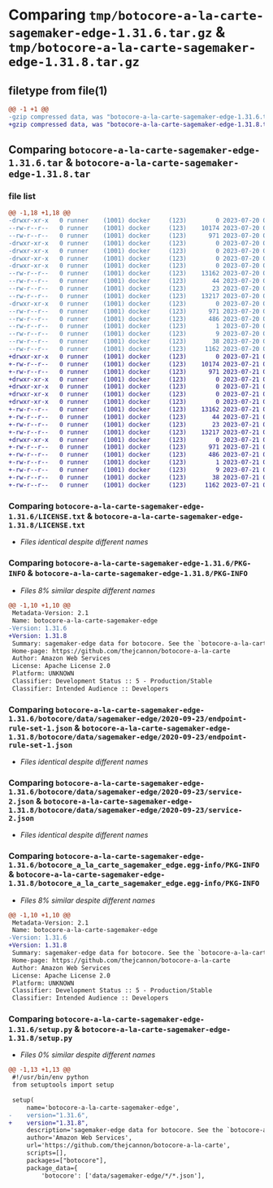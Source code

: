 # Comparing `tmp/botocore-a-la-carte-sagemaker-edge-1.31.6.tar.gz` & `tmp/botocore-a-la-carte-sagemaker-edge-1.31.8.tar.gz`

## filetype from file(1)

```diff
@@ -1 +1 @@
-gzip compressed data, was "botocore-a-la-carte-sagemaker-edge-1.31.6.tar", last modified: Thu Jul 20 01:20:44 2023, max compression
+gzip compressed data, was "botocore-a-la-carte-sagemaker-edge-1.31.8.tar", last modified: Fri Jul 21 01:21:54 2023, max compression
```

## Comparing `botocore-a-la-carte-sagemaker-edge-1.31.6.tar` & `botocore-a-la-carte-sagemaker-edge-1.31.8.tar`

### file list

```diff
@@ -1,18 +1,18 @@
-drwxr-xr-x   0 runner    (1001) docker     (123)        0 2023-07-20 01:20:44.762913 botocore-a-la-carte-sagemaker-edge-1.31.6/
--rw-r--r--   0 runner    (1001) docker     (123)    10174 2023-07-20 01:20:44.000000 botocore-a-la-carte-sagemaker-edge-1.31.6/LICENSE.txt
--rw-r--r--   0 runner    (1001) docker     (123)      971 2023-07-20 01:20:44.762913 botocore-a-la-carte-sagemaker-edge-1.31.6/PKG-INFO
-drwxr-xr-x   0 runner    (1001) docker     (123)        0 2023-07-20 01:20:44.762913 botocore-a-la-carte-sagemaker-edge-1.31.6/botocore/
-drwxr-xr-x   0 runner    (1001) docker     (123)        0 2023-07-20 01:20:44.762913 botocore-a-la-carte-sagemaker-edge-1.31.6/botocore/data/
-drwxr-xr-x   0 runner    (1001) docker     (123)        0 2023-07-20 01:20:44.762913 botocore-a-la-carte-sagemaker-edge-1.31.6/botocore/data/sagemaker-edge/
-drwxr-xr-x   0 runner    (1001) docker     (123)        0 2023-07-20 01:20:44.762913 botocore-a-la-carte-sagemaker-edge-1.31.6/botocore/data/sagemaker-edge/2020-09-23/
--rw-r--r--   0 runner    (1001) docker     (123)    13162 2023-07-20 01:19:55.000000 botocore-a-la-carte-sagemaker-edge-1.31.6/botocore/data/sagemaker-edge/2020-09-23/endpoint-rule-set-1.json
--rw-r--r--   0 runner    (1001) docker     (123)       44 2023-07-20 01:19:55.000000 botocore-a-la-carte-sagemaker-edge-1.31.6/botocore/data/sagemaker-edge/2020-09-23/examples-1.json
--rw-r--r--   0 runner    (1001) docker     (123)       23 2023-07-20 01:19:55.000000 botocore-a-la-carte-sagemaker-edge-1.31.6/botocore/data/sagemaker-edge/2020-09-23/paginators-1.json
--rw-r--r--   0 runner    (1001) docker     (123)    13217 2023-07-20 01:19:55.000000 botocore-a-la-carte-sagemaker-edge-1.31.6/botocore/data/sagemaker-edge/2020-09-23/service-2.json
-drwxr-xr-x   0 runner    (1001) docker     (123)        0 2023-07-20 01:20:44.762913 botocore-a-la-carte-sagemaker-edge-1.31.6/botocore_a_la_carte_sagemaker_edge.egg-info/
--rw-r--r--   0 runner    (1001) docker     (123)      971 2023-07-20 01:20:44.000000 botocore-a-la-carte-sagemaker-edge-1.31.6/botocore_a_la_carte_sagemaker_edge.egg-info/PKG-INFO
--rw-r--r--   0 runner    (1001) docker     (123)      486 2023-07-20 01:20:44.000000 botocore-a-la-carte-sagemaker-edge-1.31.6/botocore_a_la_carte_sagemaker_edge.egg-info/SOURCES.txt
--rw-r--r--   0 runner    (1001) docker     (123)        1 2023-07-20 01:20:44.000000 botocore-a-la-carte-sagemaker-edge-1.31.6/botocore_a_la_carte_sagemaker_edge.egg-info/dependency_links.txt
--rw-r--r--   0 runner    (1001) docker     (123)        9 2023-07-20 01:20:44.000000 botocore-a-la-carte-sagemaker-edge-1.31.6/botocore_a_la_carte_sagemaker_edge.egg-info/top_level.txt
--rw-r--r--   0 runner    (1001) docker     (123)       38 2023-07-20 01:20:44.762913 botocore-a-la-carte-sagemaker-edge-1.31.6/setup.cfg
--rw-r--r--   0 runner    (1001) docker     (123)     1162 2023-07-20 01:20:44.000000 botocore-a-la-carte-sagemaker-edge-1.31.6/setup.py
+drwxr-xr-x   0 runner    (1001) docker     (123)        0 2023-07-21 01:21:54.983543 botocore-a-la-carte-sagemaker-edge-1.31.8/
+-rw-r--r--   0 runner    (1001) docker     (123)    10174 2023-07-21 01:21:54.000000 botocore-a-la-carte-sagemaker-edge-1.31.8/LICENSE.txt
+-rw-r--r--   0 runner    (1001) docker     (123)      971 2023-07-21 01:21:54.983543 botocore-a-la-carte-sagemaker-edge-1.31.8/PKG-INFO
+drwxr-xr-x   0 runner    (1001) docker     (123)        0 2023-07-21 01:21:54.983543 botocore-a-la-carte-sagemaker-edge-1.31.8/botocore/
+drwxr-xr-x   0 runner    (1001) docker     (123)        0 2023-07-21 01:21:54.983543 botocore-a-la-carte-sagemaker-edge-1.31.8/botocore/data/
+drwxr-xr-x   0 runner    (1001) docker     (123)        0 2023-07-21 01:21:54.983543 botocore-a-la-carte-sagemaker-edge-1.31.8/botocore/data/sagemaker-edge/
+drwxr-xr-x   0 runner    (1001) docker     (123)        0 2023-07-21 01:21:54.983543 botocore-a-la-carte-sagemaker-edge-1.31.8/botocore/data/sagemaker-edge/2020-09-23/
+-rw-r--r--   0 runner    (1001) docker     (123)    13162 2023-07-21 01:21:06.000000 botocore-a-la-carte-sagemaker-edge-1.31.8/botocore/data/sagemaker-edge/2020-09-23/endpoint-rule-set-1.json
+-rw-r--r--   0 runner    (1001) docker     (123)       44 2023-07-21 01:21:06.000000 botocore-a-la-carte-sagemaker-edge-1.31.8/botocore/data/sagemaker-edge/2020-09-23/examples-1.json
+-rw-r--r--   0 runner    (1001) docker     (123)       23 2023-07-21 01:21:06.000000 botocore-a-la-carte-sagemaker-edge-1.31.8/botocore/data/sagemaker-edge/2020-09-23/paginators-1.json
+-rw-r--r--   0 runner    (1001) docker     (123)    13217 2023-07-21 01:21:06.000000 botocore-a-la-carte-sagemaker-edge-1.31.8/botocore/data/sagemaker-edge/2020-09-23/service-2.json
+drwxr-xr-x   0 runner    (1001) docker     (123)        0 2023-07-21 01:21:54.983543 botocore-a-la-carte-sagemaker-edge-1.31.8/botocore_a_la_carte_sagemaker_edge.egg-info/
+-rw-r--r--   0 runner    (1001) docker     (123)      971 2023-07-21 01:21:54.000000 botocore-a-la-carte-sagemaker-edge-1.31.8/botocore_a_la_carte_sagemaker_edge.egg-info/PKG-INFO
+-rw-r--r--   0 runner    (1001) docker     (123)      486 2023-07-21 01:21:54.000000 botocore-a-la-carte-sagemaker-edge-1.31.8/botocore_a_la_carte_sagemaker_edge.egg-info/SOURCES.txt
+-rw-r--r--   0 runner    (1001) docker     (123)        1 2023-07-21 01:21:54.000000 botocore-a-la-carte-sagemaker-edge-1.31.8/botocore_a_la_carte_sagemaker_edge.egg-info/dependency_links.txt
+-rw-r--r--   0 runner    (1001) docker     (123)        9 2023-07-21 01:21:54.000000 botocore-a-la-carte-sagemaker-edge-1.31.8/botocore_a_la_carte_sagemaker_edge.egg-info/top_level.txt
+-rw-r--r--   0 runner    (1001) docker     (123)       38 2023-07-21 01:21:54.983543 botocore-a-la-carte-sagemaker-edge-1.31.8/setup.cfg
+-rw-r--r--   0 runner    (1001) docker     (123)     1162 2023-07-21 01:21:54.000000 botocore-a-la-carte-sagemaker-edge-1.31.8/setup.py
```

### Comparing `botocore-a-la-carte-sagemaker-edge-1.31.6/LICENSE.txt` & `botocore-a-la-carte-sagemaker-edge-1.31.8/LICENSE.txt`

 * *Files identical despite different names*

### Comparing `botocore-a-la-carte-sagemaker-edge-1.31.6/PKG-INFO` & `botocore-a-la-carte-sagemaker-edge-1.31.8/PKG-INFO`

 * *Files 8% similar despite different names*

```diff
@@ -1,10 +1,10 @@
 Metadata-Version: 2.1
 Name: botocore-a-la-carte-sagemaker-edge
-Version: 1.31.6
+Version: 1.31.8
 Summary: sagemaker-edge data for botocore. See the `botocore-a-la-carte` package for more info.
 Home-page: https://github.com/thejcannon/botocore-a-la-carte
 Author: Amazon Web Services
 License: Apache License 2.0
 Platform: UNKNOWN
 Classifier: Development Status :: 5 - Production/Stable
 Classifier: Intended Audience :: Developers
```

### Comparing `botocore-a-la-carte-sagemaker-edge-1.31.6/botocore/data/sagemaker-edge/2020-09-23/endpoint-rule-set-1.json` & `botocore-a-la-carte-sagemaker-edge-1.31.8/botocore/data/sagemaker-edge/2020-09-23/endpoint-rule-set-1.json`

 * *Files identical despite different names*

### Comparing `botocore-a-la-carte-sagemaker-edge-1.31.6/botocore/data/sagemaker-edge/2020-09-23/service-2.json` & `botocore-a-la-carte-sagemaker-edge-1.31.8/botocore/data/sagemaker-edge/2020-09-23/service-2.json`

 * *Files identical despite different names*

### Comparing `botocore-a-la-carte-sagemaker-edge-1.31.6/botocore_a_la_carte_sagemaker_edge.egg-info/PKG-INFO` & `botocore-a-la-carte-sagemaker-edge-1.31.8/botocore_a_la_carte_sagemaker_edge.egg-info/PKG-INFO`

 * *Files 8% similar despite different names*

```diff
@@ -1,10 +1,10 @@
 Metadata-Version: 2.1
 Name: botocore-a-la-carte-sagemaker-edge
-Version: 1.31.6
+Version: 1.31.8
 Summary: sagemaker-edge data for botocore. See the `botocore-a-la-carte` package for more info.
 Home-page: https://github.com/thejcannon/botocore-a-la-carte
 Author: Amazon Web Services
 License: Apache License 2.0
 Platform: UNKNOWN
 Classifier: Development Status :: 5 - Production/Stable
 Classifier: Intended Audience :: Developers
```

### Comparing `botocore-a-la-carte-sagemaker-edge-1.31.6/setup.py` & `botocore-a-la-carte-sagemaker-edge-1.31.8/setup.py`

 * *Files 0% similar despite different names*

```diff
@@ -1,13 +1,13 @@
 #!/usr/bin/env python
 from setuptools import setup
 
 setup(
     name='botocore-a-la-carte-sagemaker-edge',
-    version="1.31.6",
+    version="1.31.8",
     description='sagemaker-edge data for botocore. See the `botocore-a-la-carte` package for more info.',
     author='Amazon Web Services',
     url='https://github.com/thejcannon/botocore-a-la-carte',
     scripts=[],
     packages=["botocore"],
     package_data={
         'botocore': ['data/sagemaker-edge/*/*.json'],
```

